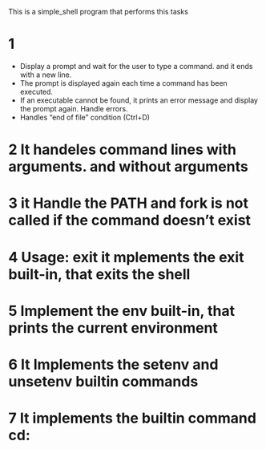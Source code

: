 This is a simple_shell program that performs this tasks
# 1 
- Display a prompt and wait for the user to type a command. and it ends with a new line.
- The prompt is displayed again each time a command has been executed.
- If an executable cannot be found, it  prints an error message and display the prompt again.
Handle errors.
- Handles “end of file” condition (Ctrl+D)

# 2 It handeles command lines with arguments. and without arguments
# 3 it Handle the PATH and fork is not called if the command doesn’t exist
# 4 Usage: exit it mplements the exit built-in, that exits the shell
# 5 Implement the env built-in, that prints the current environment
# 6 It Implements the setenv and unsetenv builtin commands
# 7 It implements the builtin command cd:



